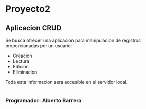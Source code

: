 # Proyecto2

## Aplicacion CRUD

Se busca ofrecer una aplicacion para manipulacion de registros proporcionadas por un usuario:

- Creacion
- Lectura
- Edicion
- Eliminacion

Toda esta informacion sera accesible en el servidor local.

#

### **Programador**: Alberto Barrera
